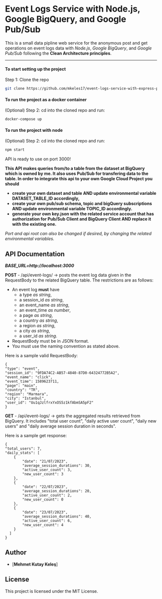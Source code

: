 # Event Logs Service with Node.js, Google BigQuery, and Google Pub/Sub

This is a small data pipline web service for the anonymous post and get operations on event logs data with *Node.js*, *Google BigQuery*, and *Google Pub/Sub* following the **Clean Architecture principles**.

---

#### To start setting up the project

Step 1: Clone the repo

```bash
git clone https://github.com/mkeles17/event-logs-service-with-express-pubsub-bigquery.git
```

#### To run the project as a docker container

(Optional) Step 2: cd into the cloned repo and run:

```bash
docker-compose up
```

#### To run the project with node

(Optional) Step 2: cd into the cloned repo and run:

```bash
npm start
```

API is ready to use on port 3000!

**This API makes queries from/to a table from the dataset at BigQuery which is owned by me. It also uses Pub/Sub for transfering data to the table. In order to integrate this api to your own Google Cloud Project you should** 
 - **create your own dataset and table AND update environmental variable DATASET_TABLE_ID accordingly,** 
 - **create your own pub/sub schema, topic and bigQuery subscriptions AND update environmental variable TOPIC_ID accordingly.**
 - **generate your own key.json with the related service account that has authorization for Pub/Sub Client and BigQuery Client AND replace it with the existing one.**

*Port and api root can also be changed if desired, by changing the related environmental variables.*



## API Documentation

***BASE_URL=http://localhost:3000***

**POST** - /api/event-logs/ -> posts the event log data given in the RequestBody to the related BigQuery table. The restrictions are as follows:

* An event log **must** have 
    - a type *as string*,
    - a session_id *as string*,
    - an event_name *as string*,
    - an event_time *as number*,
    - a page *as string*,
    - a country *as string*,
    - a region *as string*,
    - a city *as string*,
    - a user_id *as string*.
* RequestBody must be in JSON format.
* You must use the naming convention as stated above.

Here is a sample valid RequestBody:

    {
    "type": "event",
    "session_id": "9FDA74C2-AB57-4840-87D0-64324772B5A2",
    "event_name": "click",
    "event_time": 1589623711,
    "page": "main",
    "country": "TR",
    "region": "Marmara",
    "city": "Istanbul",
    "user_id": "Uu1qJzlfrxYxOS5z1kfAbmSA5pF2"
    }

**GET** - /api/event-logs/ -> gets the aggregated results retrieved from BigQuery. It includes "total user count", "daily active user count", "daily new users" and "daily average session duration in seconds".

Here is a sample get response:

    {
    "total_users": 7,
    "daily_stats": [
        {
            "date": "21/07/2023",
            "average_session_durations": 30,
            "active_user_count": 3,
            "new_user_count": 3
        },
        {
            "date": "22/07/2023",
            "average_session_durations": 20,
            "active_user_count": 2,
            "new_user_count": 0
        },
        {
            "date": "23/07/2023",
            "average_session_durations": 40,
            "active_user_count": 6,
            "new_user_count": 4
        }
      ]
    }


## Author

- [**Mehmet Kutay Keleş**]

## License

This project is licensed under the MIT License.
